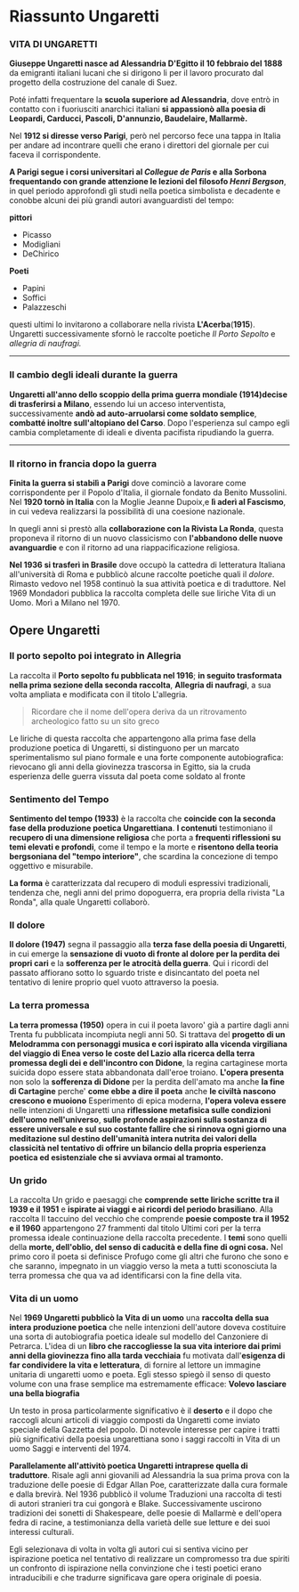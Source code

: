 # Riassunto Ungaretti

### VITA DI UNGARETTI
**Giuseppe Ungaretti nasce ad Alessandria D'Egitto il 10 febbraio del 1888** da emigranti italiani lucani che si dirigono li per il lavoro procurato dal progetto della costruzione del canale di Suez.

Poté infatti frequentare la **scuola superiore ad Alessandria**, dove entrò in contatto con i fuoriusciti anarchici italiani **si appassionò alla poesia di Leopardi, Carducci, Pascoli, D'annunzio, Baudelaire, Mallarmè.**

Nel **1912 si diresse verso Parigi**, però nel percorso fece una tappa in Italia per andare ad incontrare quelli che erano i direttori del giornale per cui faceva il corrispondente.

**A Parigi segue i corsi universitari al *Collegue de Paris* e alla Sorbona frequentando con grande 
attenzione le lezioni del filosofo *Henri Bergson***, in quel periodo approfondì gli studi nella poetica simbolista e decadente e conobbe alcuni dei più grandi autori avanguardisti del tempo:

**pittori**
- Picasso 
- Modigliani 
- DeChirico

**Poeti**
- Papini
- Soffici
- Palazzeschi

questi ultimi lo invitarono a collaborare nella rivista **L'Acerba**(**1915**).
Ungaretti successivamente sfornò le raccolte poetiche *Il Porto Sepolto* e *allegria di naufragi.*
- - -
### Il cambio degli ideali durante la guerra

**Ungaretti all'anno dello scoppio della prima guerra mondiale (1914)decise di trasferirsi a Milano**, essendo lui un acceso interventista, successivamente **andò ad auto-arruolarsi come soldato semplice**, **combatté inoltre sull'altopiano del Carso**.
Dopo l'esperienza sul campo egli cambia completamente di ideali e diventa pacifista ripudiando la guerra.
- - -
### Il ritorno in francia dopo la guerra

**Finita la guerra si stabilì a Parigi** dove cominciò a lavorare come corrispondente per il Popolo d'Italia, il giornale fondato da Benito Mussolini.
Nel **1920 tornò in Italia** con la Moglie Jeanne Dupoix,e **lì aderì al Fascismo**, in cui vedeva realizzarsi la possibilità di una coesione nazionale.

In quegli anni si prestò alla **collaborazione con la Rivista La Ronda**, questa proponeva il ritorno di un nuovo classicismo con **l'abbandono delle nuove avanguardie** e con il ritorno ad una riappacificazione religiosa.

**Nel 1936 si trasferì in Brasile** dove occupò la cattedra di letteratura Italiana all'università di Roma e pubblicò alcune raccolte poetiche quali il *dolore*.
Rimasto vedovo nel 1958 continuò la sua attività poetica e di traduttore.
Nel 1969 Mondadori pubblica la raccolta completa delle sue liriche Vita di un Uomo.
Morì a Milano nel 1970.

## Opere Ungaretti

### Il porto sepolto poi integrato in Allegria

La raccolta il **Porto sepolto fu pubblicata nel 1916**;
 **in seguito trasformata nella prima sezione della seconda raccolta**, **Allegria di naufragi**, a sua volta ampliata e modificata con il titolo L'allegria.

> Ricordare che il nome dell'opera deriva da un ritrovamento archeologico fatto su un sito greco

Le liriche di questa raccolta che appartengono alla prima fase della produzione poetica di Ungaretti, si distinguono per un marcato sperimentalismo sul piano formale e una forte componente autobiografica: rievocano gli anni della giovinezza trascorsa in Egitto, sia la cruda esperienza delle guerra vissuta dal poeta come soldato al fronte

### Sentimento del Tempo

**Sentimento del tempo (1933)** è la raccolta che **coincide con la seconda fase della produzione poetica Ungarettiana**.
**I contenuti** testimoniano il **recupero di una dimensione religiosa** che porta a **frequenti riflessioni su temi elevati e profondi**, come il tempo e la morte e **risentono della teoria bergsoniana del "tempo interiore"**, che scardina la concezione di tempo oggettivo e misurabile.

**La forma** è caratterizzata dal recupero di moduli espressivi tradizionali, tendenza che, negli anni del primo dopoguerra, era propria della rivista "La Ronda", alla quale Ungaretti collaborò.

### Il dolore

**Il dolore (1947)** segna il passaggio alla **terza fase della poesia di Ungaretti**, in cui emerge la **sensazione di vuoto di fronte al dolore per la perdita dei propri cari** e la **sofferenza per le atrocità della guerra**. Qui i ricordi del passato affiorano sotto lo sguardo triste e disincantato del poeta nel tentativo di lenire proprio quel vuoto attraverso la poesia.

### La terra promessa

**La terra promessa (1950)** opera in cui il poeta lavoro' già a partire dagli anni Trenta fu pubblicata incompiuta negli anni 50. Si trattava del **progetto di un Melodramma con personaggi musica e cori ispirato alla vicenda virgiliana del viaggio di Enea verso le coste del Lazio alla ricerca della terra promessa degli dei e dell'incontro con Didone**, la regina cartaginese morta suicida dopo essere stata abbandonata dall'eroe troiano.
**L'opera presenta** non solo la **sofferenza di Didone** per la perdita dell'amato ma anche **la fine di Cartagine** perche'
**come ebbe a dire il poeta** anche **le civiltà nascono crescono e muoiono** Esperimento di epica moderna, **l'opera voleva essere** nelle intenzioni di Ungaretti una **riflessione metafisica sulle condizioni dell'uomo nell'universo**, **sulle profonde aspirazioni sulla sostanza di essere universale e sul suo costante fallire che si rinnova ogni giorno una meditazione sul destino dell'umanità intera nutrita dei valori della classicità nel tentativo di offrire un bilancio della propria esperienza poetica ed esistenziale che si avviava ormai al tramonto.**

### Un grido

La raccolta Un grido e paesaggi che **comprende sette liriche scritte tra il 1939 e il 1951** e **ispirate ai viaggi e ai ricordi del periodo brasiliano**.
Alla raccolta Il taccuino del vecchio che comprende **poesie composte tra il 1952 e il 1960** appartengono 27 frammenti dal titolo Ultimi cori per la terra promessa ideale continuazione della raccolta precedente. 
I **temi** sono quelli della **morte, dell'oblio, del senso di caducità e della fine di ogni cosa.**
Nel primo coro il poeta si  definisce Profugo come gli altri che furono che sono e che saranno, impegnato in un viaggio verso la meta a tutti sconosciuta la terra promessa che qua va ad identificarsi con la fine della vita.

### Vita di un uomo

Nel **1969 Ungaretti pubblicò la Vita di un uomo** una **raccolta della sua intera produzione poetica** che nelle intenzioni dell'autore doveva costituire una sorta di autobiografia poetica ideale sul modello del Canzoniere di Petrarca. L'idea di un **libro che raccogliesse la sua vita interiore dai primi anni della giovinezza fino alla tarda vecchiaia** fu motivata dall'**esigenza di far condividere la vita e letteratura**, di fornire al lettore un immagine unitaria di ungaretti uomo e poeta. Egli stesso spiegò il senso di questo volume con una frase semplice ma estremamente efficace: **Volevo lasciare una bella biografia**

Un  testo in prosa particolarmente significativo è il **deserto** e il dopo che raccogli alcuni articoli di viaggio composti da Ungaretti come inviato speciale della Gazzetta del popolo. 
Di notevole interesse per capire i tratti più significativi della poesia ungarettiana sono i saggi raccolti in Vita di un uomo Saggi e interventi del 1974.

**Parallelamente all'attivitò poetica Ungaretti intraprese quella di traduttore**.
Risale agli anni giovanili ad Alessandria la sua prima prova con la traduzione delle poesie di Edgar Allan Poe, caratterizzate dalla cura formale e dalla brevirà.
Nel 1936 pubblicò il volume Traduzioni una raccolta di testi di autori stranieri tra cui gongorà e Blake.
Successivamente uscirono tradizioni dei sonetti di Shakespeare, delle poesie di Mallarmè e dell'opera fedra di racine, a testimonianza della varietà delle sue letture e dei suoi interessi culturali.

Egli selezionava di volta in volta gli autori cui si sentiva vicino per ispirazione poetica nel tentativo di realizzare un compromesso tra due spiriti un confronto di ispirazione nella convinzione che i testi poetici erano intraducibili e che tradurre significava gare opera originale di poesia.
<!--stackedit_data:
eyJoaXN0b3J5IjpbLTk5MjEwNDM3OSwxODI5MjMyODg4LC00NT
A0MDgzNiwtMTUwMDE5ODA4NF19
-->